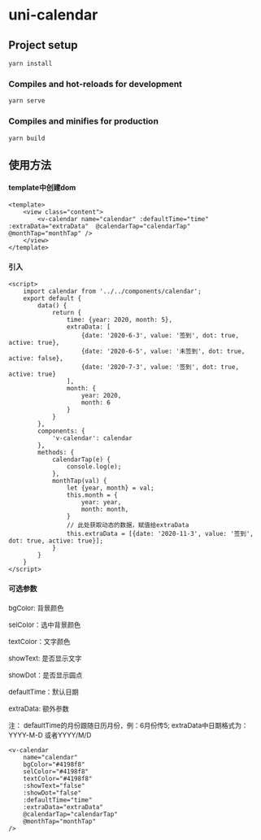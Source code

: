 # uni-calendar

## Project setup
```
yarn install
```

### Compiles and hot-reloads for development
```
yarn serve
```

### Compiles and minifies for production
```
yarn build
```

## 使用方法

#### template中创建dom
```
<template>
    <view class="content">
        <v-calendar name="calendar" :defaultTime="time" :extraData="extraData"  @calendarTap="calendarTap" @monthTap="monthTap" />
    </view>
</template>
```

#### 引入
```
<script>
    import calendar from '../../components/calendar';
    export default {
        data() {
            return {
                time: {year: 2020, month: 5},
                extraData: [
                    {date: '2020-6-3', value: '签到', dot: true, active: true},
                    {date: '2020-6-5', value: '未签到', dot: true, active: false},
                    {date: '2020-7-3', value: '签到', dot: true, active: true}
                ],
                month: {
                    year: 2020,
                    month: 6
                }
            }
        },
        components: {
            'v-calendar': calendar
        },
        methods: {
            calendarTap(e) {
                console.log(e);
            },
            monthTap(val) {
                let {year, month} = val;
                this.month = {
                    year: year,
                    month: month,
                }
                // 此处获取动态的数据，赋值给extraData
                this.extraData = [{date: '2020-11-3', value: '签到', dot: true, active: true}];
            }
        }
    }
</script>
```
#### 可选参数 
<font size=2>bgColor: 背景颜色 </font>
 
<font size=2 >selColor：选中背景颜色  </font>
 
<font size=2 >textColor：文字颜色 </font>

<font size=2 >showText: 是否显示文字  </font>

<font size=2 >showDot：是否显示圆点  </font>

<font size=2 >defaultTime：默认日期</font>

<font size=2 >extraData: 额外参数</font>


<font size=2 >注： defaultTime的月份跟随日历月份，例：6月份传5; extraData中日期格式为：YYYY-M-D 或者YYYY/M/D</font>
```
<v-calendar
    name="calendar"
    bgColor="#4198f8"
    selColor="#4198f8"
    textColor="#4198f8"
    :showText="false"
    :showDot="false"
    :defaultTime="time"
    :extraData="extraData"
    @calendarTap="calendarTap"
    @monthTap="monthTap"
/>
```

